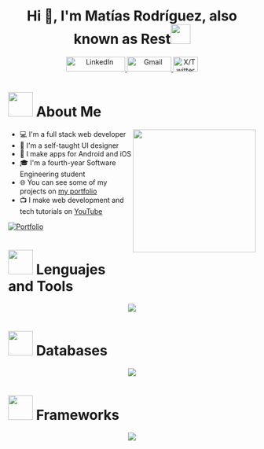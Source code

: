 <h1 align="center">Hi 👋, I'm Matías Rodríguez, also known as Rest<img height="40" src="https://emoji.gg/assets/emoji/7333-parrotdance.gif"></h1>

<p align="center">
  <!-- LinkedIn Icon -->
  <a href="https://www.linkedin.com/in/mat%C3%ADas-rodr%C3%ADguez-11294423a/" target="_blank">
    <img src="https://img.shields.io/badge/linkedin-%230077B5.svg?style=for-the-badge&logo=linkedin&logoColor=white" alt="LinkedIn" width="120" height="30">
  </a>
  
  <!-- Gmail Icon -->
  <a href="mailto:rodriguez.bastidas.matias@gmail.com" target="_blank">
    <img src="https://img.shields.io/badge/Gmail-D14836?style=for-the-badge&logo=gmail&logoColor=white" alt="Gmail" width="90" height="30">
  </a>
  
  <!-- X (Twitter) Icon -->
  <a href="https://x.com/tu-usuario" target="_blank">
    <img src="https://img.shields.io/badge/X-%23000000.svg?style=for-the-badge&logo=X&logoColor=white" alt="X/Twitter" width="50" height="30">
  </a>
</p>

# <picture><img src="https://github.com/7oSkaaa/7oSkaaa/blob/main/Images/about_me.gif?raw=true" width="50px"></picture> About Me
<picture>
  <img align="right" src="https://github.com/7oSkaaa/7oSkaaa/blob/main/Images/Right_Side.gif?raw=true" width="250px">
</picture>

* 💻 I'm a full stack web developer  
* 🎨 I'm a self-taught UI designer  
* 📱 I make apps for Android and iOS  
* 🎓 I'm a fourth-year Software Engineering student  
* 🌐 You can see some of my projects on [my portfolio](https://freshidea.com/jonah/)  
* 📺 I make web development and tech tutorials on [YouTube](https://www.youtube.com/c/DevProTips)  

<p align="left">
  <a href="https://freshidea.com/jonah/">
    <img alt="Portfolio" title="Portfolio" src="https://img.shields.io/badge/-Portfolio-000000?style=for-the-badge&logo=koding&logoColor=white">
  </a>
</p>

# <picture><img src="https://cdn-icons-png.flaticon.com/512/9670/9670733.png" width="50px"></picture> Lenguajes and Tools
<!--tech stack icons-->
<p align="center">
  <a href="https://skillicons.dev">
    <img src="https://skillicons.dev/icons?i=git,aws,html,css,javascript,ts,py,java,docker,nodejs,postman&perline=14" />
  </a>
</p>

# <picture><img src="https://cdn-icons-png.flaticon.com/512/9850/9850812.png" width="50px"></picture> Databases
<p align="center">
  <a href="https://skillicons.dev">
    <img src="https://skillicons.dev/icons?i=firebase,mysql,postgres,sqlite,mongodb&perline=14" />
  </a>
</p>

# <picture><img src="https://cdn-icons-png.flaticon.com/512/6878/6878914.png" width="50px"></picture> Frameworks
<p align="center">
  <a href="https://skillicons.dev">
    <img src="https://skillicons.dev/icons?i=express,spring,django,react,vue,angular,tailwind,bootstrap,materialui&perline=14" />
  </a>
</p>


